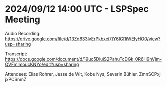 # 2024/09/12 14:00 UTC - LSPSpec Meeting

Audio Recording: https://drive.google.com/file/d/13Zd833lvErPkbxei7tY6IGl1iWEIyHO0/view?usp=sharing

Transcript: https://docs.google.com/document/d/19uc5DiuiS2PahuTcDGk_0R6H9hVjm-QVFmlmoucKNYo/edit?usp=sharing

Attendees: Elias Rohrer, Jesse de Wit, Kobe Nys, Severin Bühler, ZmnSCPxj jxPCSnmZ
